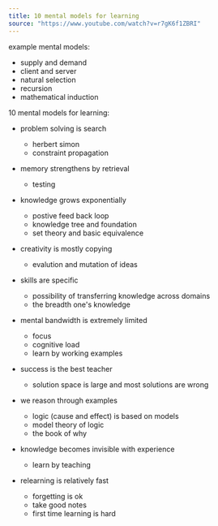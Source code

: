 ```yaml
---
title: 10 mental models for learning
source: "https://www.youtube.com/watch?v=r7gK6f1ZBRI"
---
```


example mental models:

- supply and demand
- client and server
- natural selection
- recursion
- mathematical induction

10 mental models for learning:

- problem solving is search

  - herbert simon
  - constraint propagation

- memory strengthens by retrieval

  - testing

- knowledge grows exponentially

  - postive feed back loop
  - knowledge tree and foundation
  - set theory and basic equivalence

- creativity is mostly copying

  - evalution and mutation of ideas

- skills are specific

  - possibility of transferring knowledge across domains
  - the breadth one's knowledge

- mental bandwidth is extremely limited

  - focus
  - cognitive load
  - learn by working examples

- success is the best teacher

  - solution space is large and most solutions are wrong

- we reason through examples

  - logic (cause and effect) is based on models
  - model theory of logic
  - the book of why

- knowledge becomes invisible with experience

  - learn by teaching

- relearning is relatively fast

  - forgetting is ok
  - take good notes
  - first time learning is hard
